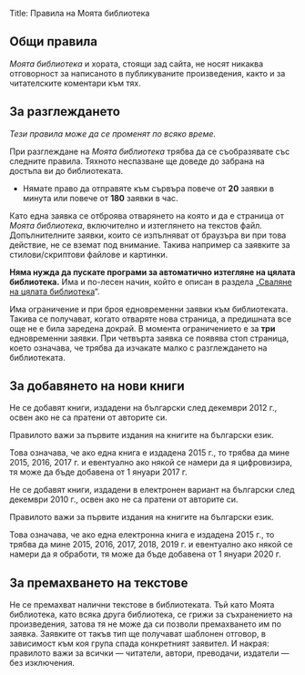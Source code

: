 Title: Правила на Моята библиотека

## Общи правила

_Моята библиотека_ и хората, стоящи зад сайта, не носят никаква отговорност за написаното в публикуваните произведения, както и за читателските коментари към тях.

## За разглеждането

_Тези правила може да се променят по всяко време._

При разглеждане на _Моята библиотека_ трябва да се съобразявате със следните правила. Тяхното неспазване ще доведе до забрана на достъпа ви до библиотеката.

* Нямате право да отправяте към сървъра повече от **20** заявки в минута или повече от **180** заявки в час.

Като една заявка се отброява отварянето на която и да е страница от _Моята библиотека_, включително и изтеглянето на текстов файл. Допълнителните заявки, които се изпълняват от браузъра ви при това действие, не се вземат под внимание. Такива например са заявките за стилови/скриптови файлове и картинки.

**Няма нужда да пускате програми за автоматично изтегляне на цялата библиотека.** Има и по-лесен начин, който е описан в раздела „[Сваляне на цялата библиотека](/about)“.

Има ограничение и при броя едновременни заявки към библиотеката. Такива се получават, когато отваряте нова страница, а предишната все още не е била заредена докрай. В момента ограничението е за **три** едновременни заявки. При четвърта заявка се появява стоп страница, което означава, че трябва да изчакате малко с разглеждането на библиотеката.

## За добавянето на нови книги

Не се добавят книги, издадени на български след декември 2012 г., освен ако не са пратени от авторите си.

Правилото важи за първите издания на книгите на български език.

Това означава, че ако една книга е издадена 2015 г., то трябва да мине 2015, 2016, 2017 г. и евентуално ако някой се намери да я цифровизира, тя може да бъде добавена от 1 януари 2017 г.

Не се добавят книги, издадени в електронен вариант на български след декември 2010 г., освен ако не са пратени от авторите си.

Правилото важи за първите издания на книгите на български език.

Това означава, че ако една електронна книга е издадена 2015 г., то трябва да мине 2015, 2016, 2017, 2018, 2019 г. и евентуално ако някой се намери да я обработи, тя може да бъде добавена от 1 януари 2020 г.

## За премахването на текстове

Не се премахват налични текстове в библиотеката. Тъй като Моята библиотека, като всяка друга библиотека, се грижи за съхранението на произведения, затова тя не може да си позволи премахването им по заявка. Заявките от такъв тип ще получават шаблонен отговор, в зависимост към коя група спада конкретният заявител. И накрая: правилото важи за всички
— читатели, автори, преводачи, издатели — без изключения.
